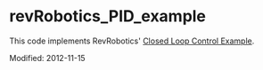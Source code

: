 # revRobotics_PID_example

This code implements RevRobotics' 
[Closed Loop Control Example](https://github.com/REVrobotics/SPARK-MAX-Examples/blob/master/Java/Position%20Closed%20Loop%20Control/src/main/java/frc/robot/Robot.java).

Modified: 2012-11-15


